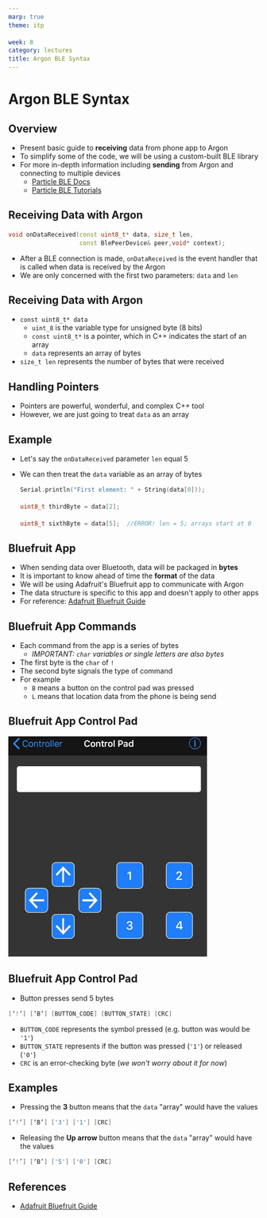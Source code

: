 ```yaml
---
marp: true
theme: itp

week: 8
category: lectures
title: Argon BLE Syntax
---
```


<!-- headingDivider: 2 -->

# Argon BLE Syntax

## Overview

* Present basic guide to **receiving** data from phone app to Argon
* To simplify some of the code, we will be using a custom-built BLE library
* For more in-depth information including **sending** from Argon and connecting to multiple devices
  * [Particle BLE Docs](https://docs.particle.io/reference/device-os/firmware/argon/#bluetooth-le-ble-)
  * [Particle BLE Tutorials](https://docs.particle.io/tutorials/device-os/bluetooth-le/)

## Receiving Data with Argon

```c++
void onDataReceived(const uint8_t* data, size_t len,
                    const BlePeerDevice& peer,void* context);
```

* After a BLE connection is made, `onDataReceived` is the event handler that is called when data is received by the Argon
* We are only concerned with the first two parameters: `data` and `len`

## Receiving Data with Argon

* `const uint8_t* data`
  * `uint_8` is the variable type for unsigned byte (8 bits)
  * `const uint8_t*` is a pointer, which in C++ indicates the start of an array
  * `data` represents an array of bytes
* `size_t len` represents the number of bytes that were received

## Handling Pointers

* Pointers are powerful, wonderful, and complex C++ tool
* However, we are just going to treat `data` as an array

## Example

* Let's say the `onDataReceived` parameter `len` equal 5

* We can then treat the `data` variable as an array of bytes

  ```c++
  Serial.println("First element: " + String(data[0]));
  
  uint8_t thirdByte = data[2];
  
  uint8_t sixthByte = data[5];  //ERROR! len = 5; arrays start at 0
  ```

  

## Bluefruit App 

* When sending data over Bluetooth, data will be packaged in **bytes**
* It is important to know ahead of time the **format** of the data
* We will be using Adafruit's Bluefruit app to communicate with Argon
* The data structure is specific to this app and doesn't apply to other apps
* For reference: [Adafruit Bluefruit Guide](https://learn.adafruit.com/bluefruit-le-connect/controller)

## Bluefruit App Commands

* Each command from the app is a series of bytes 
  * *IMPORTANT: `char` variables or single letters are also bytes*
* The first byte is the `char` of `!` 
* The second byte signals the type of command
* For example
  * `B` means a button on the control pad was pressed
  * `L` means that location data from the phone is being send

## Bluefruit App Control Pad

<img src="lecture_argon_ble_syntax.assets/bluefruit.png" alt="" style="width:400px" />



## Bluefruit App Control Pad

* Button presses send 5 bytes

```c++
[‘!’] [‘B’] [BUTTON_CODE] [BUTTON_STATE] [CRC]
```

* `BUTTON_CODE` represents the symbol pressed (e.g. button was would be `'1'`)
* `BUTTON_STATE` represents if the button was pressed (``'1'``) or released (`'0'`)
* `CRC` is an error-checking byte (*we won't worry about it for now*)

## Examples

* Pressing the **3** button means that the `data` "array" would have the values

```c++
[‘!’] [‘B’] ['3'] ['1'] [CRC]
```

* Releasing the **Up arrow** button means that the `data` "array" would have the values

```c++
[‘!’] [‘B’] ['5'] ['0'] [CRC]
```

## References

* [Adafruit Bluefruit Guide](https://learn.adafruit.com/bluefruit-le-connect/controller)
